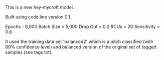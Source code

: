This is a new hey-mycroft model. 

Built using code line version 0.1.

Epochs - 6,000 
Batch Size = 5,000 
Drop Out = 0.2 
RCUs = 20 
Sensitivity = 0.8 

It used the training data set 'balanced2' which is a pitch classified (with 89% confidence level) and balanced version of the original set of tagged samples (see tags.txt). 

